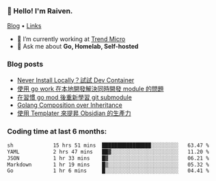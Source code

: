 <!-- ![Codewars](https://www.codewars.com/users/omegaatt36/badges/small) -->
### 👋 Hello! I'm Raiven.
[Blog](https://www.omegaatt.com) • [Links](https://link.omegaatt.com)

- 🔭 I’m currently working at [Trend Micro](https://www.trendmicro.com)
- 💬 Ask me about **Go, Homelab, Self-hosted**

### Blog posts
<!-- BLOG-POST-LIST:START -->
- [Never Install Locally？試試 Dev Container](https://www.omegaatt.com/blogs/develop/2025/dev_container/)
- [使用 go work 在本地開發解決同時開發 module 的問題](https://www.omegaatt.com/blogs/develop/2025/go_module_and_go_work/)
- [在習慣 go mod 後重新學習 git submodule](https://www.omegaatt.com/blogs/develop/2025/git_submodule_turorial/)
- [Golang Composition over Inheritance](https://www.omegaatt.com/blogs/develop/2025/golang_composition_over_inheritance/)
- [使用 Templater 來提昇 Obsidian 的生產力](https://www.omegaatt.com/blogs/develop/2025/use_obsidian_templater_to_get_more_productivity/)
<!-- BLOG-POST-LIST:END -->

### Coding time at last 6 months:
<!--START_SECTION:waka-->

```txt
sh             15 hrs 51 mins  ████████████████░░░░░░░░░   63.47 %
YAML           2 hrs 47 mins   ██▓░░░░░░░░░░░░░░░░░░░░░░   11.20 %
JSON           1 hr 33 mins    █▓░░░░░░░░░░░░░░░░░░░░░░░   06.21 %
Markdown       1 hr 19 mins    █▒░░░░░░░░░░░░░░░░░░░░░░░   05.32 %
Go             1 hr 6 mins     █░░░░░░░░░░░░░░░░░░░░░░░░   04.41 %
```

<!--END_SECTION:waka-->
